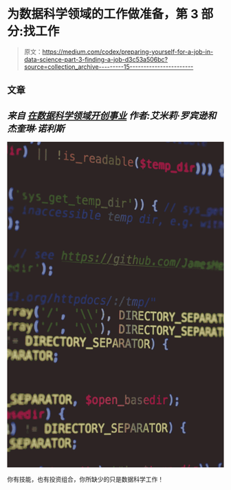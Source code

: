 # 为数据科学领域的工作做准备，第 3 部分:找工作

> 原文：<https://medium.com/codex/preparing-yourself-for-a-job-in-data-science-part-3-finding-a-job-d3c53a506bc?source=collection_archive---------15----------------------->

## 文章

## *来自* [*在数据科学领域开创事业*](https://www.manning.com/books/build-a-career-in-data-science?utm_source=medium&utm_medium=organic&utm_campaign=book_robinson_build_3_10_20) *作者:艾米莉·罗宾逊和杰奎琳·诺利斯*

![](img/c8296ad1b727e5ddbc60d3a87e21ac92.png)

你有技能，也有投资组合，你所缺少的只是数据科学工作！